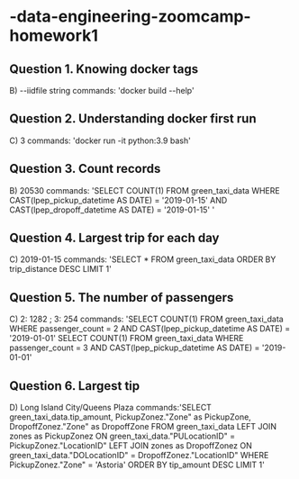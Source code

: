 # -data-engineering-zoomcamp-homework1

## Question 1. Knowing docker tags
B) --iidfile string
commands: 'docker build --help'


## Question 2. Understanding docker first run
C) 3
commands: 'docker run -it python:3.9 bash'


## Question 3. Count records
B) 20530
commands: 'SELECT COUNT(1)
FROM green_taxi_data 
WHERE
CAST(lpep_pickup_datetime AS DATE) = '2019-01-15' 
AND 
CAST(lpep_dropoff_datetime AS DATE) = '2019-01-15' '

## Question 4. Largest trip for each day
C) 2019-01-15
commands: 'SELECT *
FROM green_taxi_data ORDER BY trip_distance DESC LIMIT 1'

## Question 5. The number of passengers
C) 2: 1282 ; 3: 254
commands:
'SELECT COUNT(1) FROM green_taxi_data WHERE passenger_count = 2 AND CAST(lpep_pickup_datetime AS DATE) = '2019-01-01' 
SELECT COUNT(1) FROM green_taxi_data WHERE passenger_count = 3 AND CAST(lpep_pickup_datetime AS DATE) = '2019-01-01'

## Question 6. Largest tip
D) Long Island City/Queens Plaza
commands:'SELECT green_taxi_data.tip_amount, PickupZonez."Zone" as PickupZone, DropoffZonez."Zone" as DropoffZone
FROM green_taxi_data 
LEFT JOIN zones as PickupZonez
ON green_taxi_data."PULocationID" = PickupZonez."LocationID"
LEFT JOIN zones as DropoffZonez
ON green_taxi_data."DOLocationID" = DropoffZonez."LocationID"
WHERE PickupZonez."Zone" = 'Astoria'
ORDER BY tip_amount DESC LIMIT 1'

